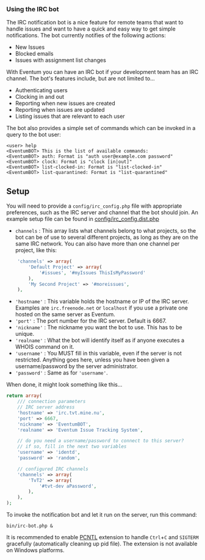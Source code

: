 ### Using the IRC bot

The IRC notification bot is a nice feature for remote teams that want to handle issues and want to have a quick and easy way to get simple notifications. The bot currently notifies of the following actions:

-   New Issues
-   Blocked emails
-   Issues with assignment list changes

With Eventum you can have an IRC bot if your development team has an IRC channel. The bot's features include, but are not limited to...

-   Authenticating users
-   Clocking in and out
-   Reporting when new issues are created
-   Reporting when issues are updated
-   Listing issues that are relevant to each user

The bot also provides a simple set of commands which can be invoked in a query to the bot user:

```
<user> help
<EventumBOT> This is the list of available commands:
<EventumBOT> auth: Format is "auth user@example.com password"
<EventumBOT> clock: Format is "clock [in|out]"
<EventumBOT> list-clocked-in: Format is "list-clocked-in"
<EventumBOT> list-quarantined: Format is "list-quarantined"
```

Setup
-----

You will need to provide a `config/irc_config.php` file with appropriate preferences, such as the IRC server and channel that the bot should join. An example setup file can be found in [config/irc_config.dist.php](https://github.com/eventum/eventum/blob/master/config/irc_config.dist.php)

- `channels` : This array lists what channels belong to what projects, so the bot can be of use to several different projects, as long as they are on the same IRC network. You can also have more than one channel per project, like this:
```php
    'channels' => array(
        'Default Project' => array(
            '#issues', '#myIssues ThisIsMyPassword'
        ),
        'My Second Project' => '#moreissues',
    ),
```
- `'hostname'` : This variable holds the hostname or IP of the IRC server. Examples are `irc.freenode.net` or `localhost` if you use a private one hosted on the same server as Eventum.
- `'port'` : The port number for the IRC server. Default is 6667.
- `'nickname'` : The nickname you want the bot to use. This has to be unique.
- `'realname'` : What the bot will identify itself as if anyone executes a WHOIS command on it.
- `'username'` : You MUST fill in this variable, even if the server is not restricted. Anything goes here, unless you have been given a username/password by the server administrator.
- `'password'` : Same as for `'username'`.

When done, it might look something like this...

```php
return array(
    /// connection parameters
    // IRC server address
    'hostname' => 'irc.tvt.mine.nu',
    'port' => 6667,
    'nickname' => 'EventumBOT',
    'realname' => 'Eventum Issue Tracking System',

    // do you need a username/password to connect to this server?
    // if so, fill in the next two variables
    'username' => 'identd',
    'password' => 'random',

    // configured IRC channels
    'channels' => array(
        'TvT2' => array(
            '#tvt-dev aPassword',
        ),
    ),
);
```

To invoke the notification bot and let it run on the server, run this command:

    bin/irc-bot.php &

It is recommended to enable [PCNTL](http://php.net/pcntl) extension to handle `Ctrl`+`C` and `SIGTERM` gracefully (automatically cleaning up pid file). The extension is not available on Windows platforms.